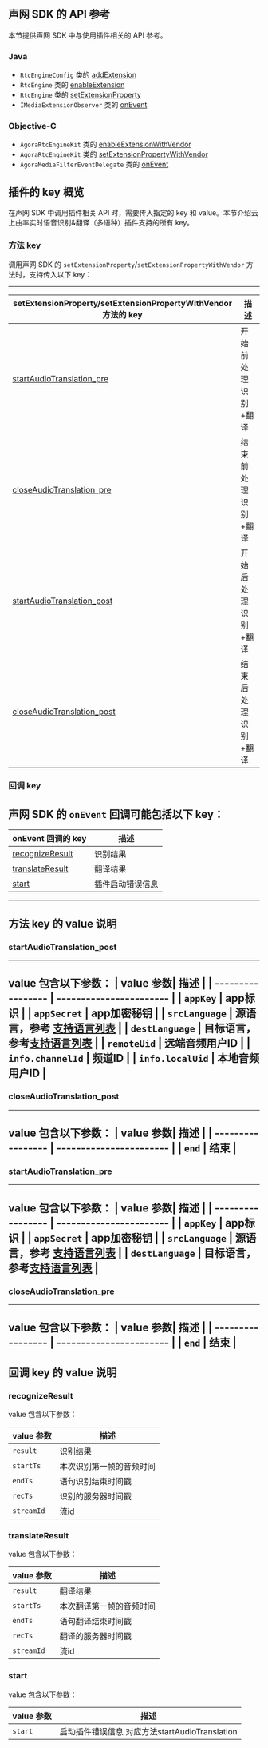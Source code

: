 

## 声网 SDK 的 API 参考

本节提供声网 SDK 中与使用插件相关的 API 参考。

### Java

- `RtcEngineConfig` 类的 [addExtension](https://docs.agora.io/cn/video-call-4.x-beta/API%20Reference/java_ng/API/rtc_api_data_type.html#api_addextension)
- `RtcEngine` 类的 [enableExtension](https://docs.agora.io/cn/video-call-4.x-beta/API%20Reference/java_ng/API/class_irtcengine.html#api_enableextension)
- `RtcEngine` 类的 [setExtensionProperty](https://docs.agora.io/cn/video-call-4.x-beta/API%20Reference/java_ng/API/class_irtcengine.html#api_setextensionproperty)
- `IMediaExtensionObserver` 类的 [onEvent](https://docs.agora.io/cn/video-call-4.x-beta/API%20Reference/java_ng/API/class_imediaextensionobserver.html#callback_onextensionevent)

### Objective-C

- `AgoraRtcEngineKit` 类的 [enableExtensionWithVendor](https://docs.agora.io/cn/video-call-4.x-beta/API%20Reference/ios_ng/API/class_irtcengine.html#api_enableextension)
- `AgoraRtcEngineKit` 类的 [setExtensionPropertyWithVendor](https://docs.agora.io/cn/video-call-4.x-beta/API%20Reference/ios_ng/API/class_irtcengine.html#api_setextensionproperty)
- `AgoraMediaFilterEventDelegate` 类的 [onEvent](https://docs.agora.io/cn/video-call-4.x-beta/API%20Reference/ios_ng/API/class_imediaextensionobserver.html#callback_onextensionevent)

## 插件的 key 概览 <a name="key-value"></a>

在声网 SDK 中调用插件相关 API 时，需要传入指定的 key 和 value。本节介绍云上曲率实时语音识别&翻译（多语种）插件支持的所有 key。

### 方法 key

调用声网 SDK 的 `setExtensionProperty`/`setExtensionPropertyWithVendor` 方法时，支持传入以下 key：

----------------------------------------
| setExtensionProperty/setExtensionPropertyWithVendor 方法的 key| 描述 |
| ------------------------------------ | -------- |
| [startAudioTranslation_pre](#startAudioTranslation_pre) | 开始前处理识别+翻译 |
| [closeAudioTranslation_pre](#closeAudioTranslation_pre) | 结束前处理识别+翻译 |
| [startAudioTranslation_post](#startAudioTranslation_post) | 开始后处理识别+翻译 |
| [closeAudioTranslation_post](#closeAudioTranslation_post) | 结束后处理识别+翻译 |----------------------------------------


### 回调 key

声网 SDK 的 `onEvent` 回调可能包括以下 key：
----------------------------------------
|onEvent 回调的 key| 描述 |
| ---------------------------- | -------------- |
| [recognizeResult](#recognizeResult) | 识别结果 |
| [translateResult](#translateResult) | 翻译结果 |
| [start](#start)        | 插件启动错误信息 |
----------------------------------------

##  方法 key 的 value 说明

### startAudioTranslation_post
----------------------------------------
value 包含以下参数：
| value 参数| 描述 |
| ----------------- | ----------------------- |
| `appKey`       | app标识 |
| `appSecret`    | app加密秘钥 |
| `srcLanguage`  | 源语言，参考 [支持语言列表](https://docs.ilivedata.com/ts/rtvt/language/) |
| `destLanguage` | 目标语言，参考[支持语言列表](https://docs.ilivedata.com/ts/rtvt/language/)  |
| `remoteUid`  | 远端音频用户ID  |
| `info.channelId`   | 频道ID  |
| `info.localUid`  | 本地音频用户ID  |
----------------------------------------


### closeAudioTranslation_post
----------------------------------------
value 包含以下参数：
| value 参数| 描述 |
| ----------------- | ----------------------- |
| `end` | 结束 |
----------------------------------------

### startAudioTranslation_pre
----------------------------------------
value 包含以下参数：
| value 参数| 描述 |
| ----------------- | ----------------------- |
| `appKey`       | app标识 |
| `appSecret`    | app加密秘钥 |
| `srcLanguage`  | 源语言，参考 [支持语言列表](https://docs.ilivedata.com/ts/rtvt/language/) |
| `destLanguage` | 目标语言，参考[支持语言列表](https://docs.ilivedata.com/ts/rtvt/language/)  |
----------------------------------------


### closeAudioTranslation_pre
----------------------------------------
value 包含以下参数：
| value 参数| 描述 |
| ----------------- | ----------------------- |
| `end` | 结束 |
----------------------------------------

##  回调 key 的 value 说明

### recognizeResult

value 包含以下参数：

| value 参数 | 描述|
| ----------- | ---------------------- |
| `result` |     识别结果 |
|  `startTs`  | 本次识别第一帧的音频时间  |
| `endTs`   | 语句识别结束时间戳  |
| `recTs`   |  识别的服务器时间戳 |
| `streamId`  | 流id  |


### translateResult

value 包含以下参数：

| value 参数 | 描述|
| ----------- | ---------------------- |
| `result` |  翻译结果 |
| `startTs`  | 本次翻译第一帧的音频时间  |
| `endTs`   | 语句翻译结束时间戳  |
| `recTs`  | 翻译的服务器时间戳  |
| `streamId`  | 流id  |   
### start

value 包含以下参数：

| value 参数 | 描述|
| ----------- | ---------------------- |
| `start` | 启动插件错误信息 对应方法startAudioTranslation |
